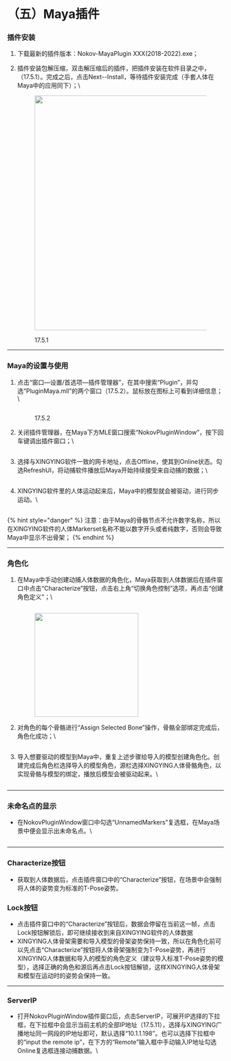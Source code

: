 # （五）Maya插件

### **插件安装**

1. 下载最新的插件版本：Nokov-MayaPlugin XXX(2018-2022).exe；
2.  插件安装包解压缩，双击解压缩后的插件，把插件安装在软件目录之中，（17.5.1）。完成之后，点击Next--Install，等待插件安装完成（手套人体在Maya中的应用同下）；\


    <figure><img src="../.gitbook/assets/image (506).png" alt="" width="545"><figcaption><p>17.5.1</p></figcaption></figure>



***

### **Maya的设置与使用**

1.  点击“窗口—设置/首选项—插件管理器”，在其中搜索“Plugin”，并勾选“PluginMaya.mll”的两个窗口（17.5.2）。鼠标放在图标上可看到详细信息；\


    <figure><img src="../.gitbook/assets/image (276).png" alt=""><figcaption><p>17.5.2</p></figcaption></figure>
2.  关闭插件管理器，在Maya下方MLE窗口搜索“NokovPluginWindow”，按下回车键调出插件窗口；\


    <figure><img src="../.gitbook/assets/image (474).png" alt=""><figcaption></figcaption></figure>
3.  选择与XINGYING软件一致的网卡地址，点击Offline，使其到Online状态。勾选RefreshUI，将动捕软件播放后Maya开始持续接受来自动捕的数据；\


    <figure><img src="../.gitbook/assets/image (475).png" alt=""><figcaption></figcaption></figure>
4.  XINGYING软件里的人体运动起来后，Maya中的模型就会被驱动，进行同步运动。\


    <figure><img src="../.gitbook/assets/image (476).png" alt=""><figcaption></figcaption></figure>

{% hint style="danger" %}
注意：由于Maya的骨骼节点不允许数字名称，所以在XINGYING软件的人体Markerset名称不能以数字开头或者纯数字，否则会导致Maya中显示不出骨架；
{% endhint %}



***

### **角色化**

1.  在Maya中手动创建动捕人体数据的角色化，Maya获取到人体数据后在插件窗口中点击“Characterize”按钮，点击右上角“切换角色控制”选项，再点击“创建角色定义”；\


    <figure><img src="../.gitbook/assets/image (477).png" alt=""><figcaption></figcaption></figure>



    <figure><img src="../.gitbook/assets/image (478).png" alt="" width="241"><figcaption></figcaption></figure>
2.  对角色的每个骨骼进行“Assign Selected Bone”操作，骨骼全部绑定完成后，角色化成功；\


    <figure><img src="../.gitbook/assets/image (479).png" alt=""><figcaption></figcaption></figure>
3.  导入想要驱动的模型到Maya中，重复上述步骤给导入的模型创建角色化。创建完成后角色栏选择导入的模型角色，源栏选择XINGYING人体骨骼角色，以实现骨骼与模型的绑定，播放后模型会被驱动起来。\


    <figure><img src="../.gitbook/assets/image (480).png" alt=""><figcaption></figcaption></figure>



***

### 未命名点的显示

*   在NokovPluginWindow窗口中勾选“UnnamedMarkers”复选框，在Maya场景中便会显示出未命名点。\


    <figure><img src="../.gitbook/assets/image (481).png" alt=""><figcaption></figcaption></figure>

***

### Characterize按钮

* 获取到人体数据后，点击插件窗口中的“Characterize”按钮，在场景中会强制将人体的姿势变为标准的T-Pose姿势。

### Lock按钮

* 点击插件窗口中的“Characterize”按钮后，数据会停留在当前这一帧，点击Lock按钮解锁后，即可继续接收到来自XINGYING软件的人体数据
* XINGYING人体骨架需要和导入模型的骨架姿势保持一致，所以在角色化前可以先点击“Characterize”按钮将人体骨架强制变为T-Pose姿势，再进行XINGYING人体数据和导入的模型的角色定义（建议导入标准T-Pose姿势的模型），选择正确的角色和源后再点击Lock按钮解锁，这样XINGYING人体骨架和模型在运动时的姿势会保持一致。

***

### ServerIP

*   打开NokovPluginWindow插件窗口后，点击ServerIP，可展开IP选择的下拉框，在下拉框中会显示当前主机的全部IP地址（17.5.11），选择与XINGYING广播地址同一网段的IP地址即可，默认选择“10.1.1.198”。也可以选择下拉框中的“input the remote ip”，在下方的“Remote”输入框中手动输入IP地址勾选Online复选框连接动捕数据。\


    <figure><img src="../.gitbook/assets/image (507).png" alt=""><figcaption></figcaption></figure>
